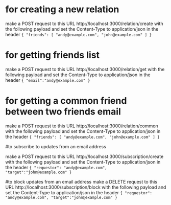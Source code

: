 # for creating a new relation
make a POST request to this URL http://localhost:3000/relation/create with the following payload and set the Content-Type to application/json in the header 
``
{
  "friends":
    [
      "andy@example.com",
      "john@example.com"
    ]
}
``
# for getting friends list
make a POST request to this URL http://localhost:3000/relation/get with the following payload and set the Content-Type to application/json in the header 
``
{
  "email":"andy@example.com"
}
``

# for getting a common friend between two friends email
make a POST request to this URL http://localhost:3000/relation/common with the following payload and set the Content-Type to application/json in the header 
``
{
  "friends":
    [
      "andy@example.com",
      "john@example.com"
    ]
}
``

#to subscribe to updates from an email address

make a POST request to this URL http://localhost:3000/subscription/create with the following payload and set the Content-Type to application/json in the header 
``
{
  "requestor": "andy@example.com",
  "target":"john@example.com"
}
``

#to block updates from an email address
make a DELETE request to this URL http://localhost:3000/subscription/block with the following payload and set the Content-Type to application/json in the header 
``
{
  "requestor": "andy@example.com",
  "target":"john@example.com"
}
``